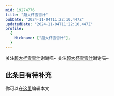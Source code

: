```yaml
---
mid: 19274776
title: "超大杯雪雪汁"
pubDate: "2024-11-04T11:22:10.447Z"
updatedDate: "2024-11-04T11:22:10.447Z"
profile:
  {
    Nickname: ["超大杯雪雪汁"],
  }
---
```


关注[超大杯雪雪汁](https://space.bilibili.com/19274776)谢谢喵~ 关注[超大杯雪雪汁](https://space.bilibili.com/19274776)谢谢喵~

## 此条目有待补充
你可以在[这里](https://github.com/Yuhanawa/VTuber.ICU/edit/master/src/content/v/超大杯雪雪汁/index.md)编辑本文
